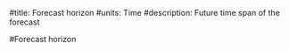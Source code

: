 #title: Forecast horizon
#units: Time
#description: Future time span of the forecast

#Forecast horizon

